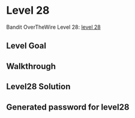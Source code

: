 # Level 28

Bandit OverTheWire Level 28: [level 28](https://overthewire.org/wargames/bandit/bandit28.html)

## **Level Goal**


## **Walkthrough**


## **Level28 Solution**


## **Generated password for level28**

